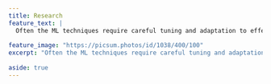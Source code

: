 ```yaml
---
title: Research
feature_text: |
  Often the ML techniques require careful tuning and adaptation to effectively address the specific problems economists are interested in.\
                                                                                                    -Susan Athey & Guido Imbens
feature_image: "https://picsum.photos/id/1038/400/100"
excerpt: "Often the ML techniques require careful tuning and adaptation to effectively address the specific problems economists are interested in\
                                                                                                    -Susan Athey & Guido Imbens"
aside: true
---
```


